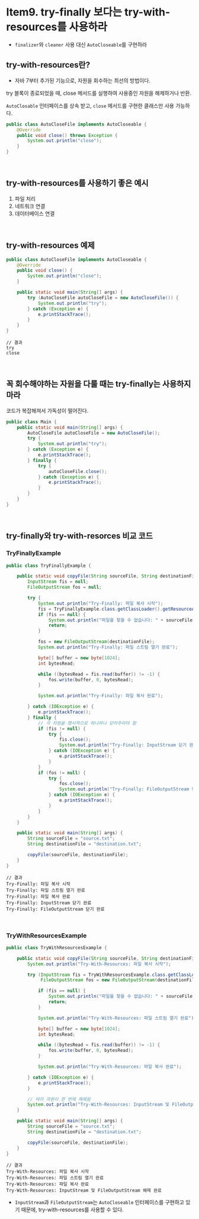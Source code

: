 # Item9. try-finally 보다는 try-with-resources를 사용하라

- `finalizer`와 `cleaner` 사용 대신 `AutoCloseable`를 구현하라

## try-with-resources란?

- 자바 7부터 추가된 기능으로, 자원을 회수하는 최선의 방법이다.

try 블록이 종료되었을 때, close 메서드를 실행하여 사용중인 자원을 해제하거나 반환.

`AutoClosable` 인터페이스를 상속 받고, `close` 메서드를 구현한 클래스만 사용 가능하다.

```java
public class AutoCloseFile implements AutoCloseable {
    @Override
    public void close() throws Exception {
        System.out.println("close");
    }
}
```

<br>

## try-with-resources를 사용하기 좋은 예시

1. 파일 처리
2. 네트워크 연결
3. 데이터베이스 연결

<br>

## try-with-resources 예제

```java
public class AutoCloseFile implements AutoCloseable {
    @Override
    public void close() {
        System.out.println("close");
    }

    public static void main(String[] args) {
        try (AutoCloseFile autoCloseFile = new AutoCloseFile()) {
            System.out.println("try");
        } catch (Exception e) {
            e.printStackTrace();
        }
    }
}
```

```
// 결과
try
close
```

<br>

## 꼭 회수해야하는 자원을 다룰 때는 try-finally는 사용하지 마라

코드가 복잡해져서 가독성이 떨어진다.

```java
public class Main {
    public static void main(String[] args) {
        AutoCloseFile autoCloseFile = new AutoCloseFile();
        try {
            System.out.println("try");
        } catch (Exception e) {
            e.printStackTrace();
        } finally {
            try {
                autoCloseFile.close();
            } catch (Exception e) {
                e.printStackTrace();
            }
        }
    }
}
```

<br>

## try-finally와 try-with-resorces 비교 코드

### TryFinallyExample

```java
public class TryFinallyExample {

    public static void copyFile(String sourceFile, String destinationFile) {
        InputStream fis = null;
        FileOutputStream fos = null;

        try {
            System.out.println("Try-Finally: 파일 복사 시작");
            fis = TryFinallyExample.class.getClassLoader().getResourceAsStream(sourceFile);
            if (fis == null) {
                System.out.println("파일을 찾을 수 없습니다: " + sourceFile);
                return;
            }

            fos = new FileOutputStream(destinationFile);
            System.out.println("Try-Finally: 파일 스트림 열기 완료");

            byte[] buffer = new byte[1024];
            int bytesRead;

            while ((bytesRead = fis.read(buffer)) != -1) {
                fos.write(buffer, 0, bytesRead);
            }

            System.out.println("Try-Finally: 파일 복사 완료");

        } catch (IOException e) {
            e.printStackTrace();
        } finally {
            // 각 자원을 명시적으로 하나하나 닫아주어야 함
            if (fis != null) {
                try {
                    fis.close();
                    System.out.println("Try-Finally: InputStream 닫기 완료");
                } catch (IOException e) {
                    e.printStackTrace();
                }
            }
            if (fos != null) {
                try {
                    fos.close();
                    System.out.println("Try-Finally: FileOutputStream 닫기 완료");
                } catch (IOException e) {
                    e.printStackTrace();
                }
            }
        }
    }

    public static void main(String[] args) {
        String sourceFile = "source.txt";
        String destinationFile = "destination.txt";

        copyFile(sourceFile, destinationFile);
    }
}
```

```
// 결과
Try-Finally: 파일 복사 시작
Try-Finally: 파일 스트림 열기 완료
Try-Finally: 파일 복사 완료
Try-Finally: InputStream 닫기 완료
Try-Finally: FileOutputStream 닫기 완료
```

<br>

### TryWithResourcesExample

```java
public class TryWithResourcesExample {

    public static void copyFile(String sourceFile, String destinationFile) {
        System.out.println("Try-With-Resources: 파일 복사 시작");

        try (InputStream fis = TryWithResourcesExample.class.getClassLoader().getResourceAsStream(sourceFile);
             FileOutputStream fos = new FileOutputStream(destinationFile)) {

            if (fis == null) {
                System.out.println("파일을 찾을 수 없습니다: " + sourceFile);
                return;
            }

            System.out.println("Try-With-Resources: 파일 스트림 열기 완료");

            byte[] buffer = new byte[1024];
            int bytesRead;

            while ((bytesRead = fis.read(buffer)) != -1) {
                fos.write(buffer, 0, bytesRead);
            }

            System.out.println("Try-With-Resources: 파일 복사 완료");

        } catch (IOException e) {
            e.printStackTrace();
        }

        // 여러 자원이 한 번에 해제됨
        System.out.println("Try-With-Resources: InputStream 및 FileOutputStream 해제 완료");
    }

    public static void main(String[] args) {
        String sourceFile = "source.txt";
        String destinationFile = "destination.txt";

        copyFile(sourceFile, destinationFile);
    }
}
```

```
// 결과
Try-With-Resources: 파일 복사 시작
Try-With-Resources: 파일 스트림 열기 완료
Try-With-Resources: 파일 복사 완료
Try-With-Resources: InputStream 및 FileOutputStream 해제 완료
```

- `InputStream`과 `FileOutputStream`는 `AutoCloseable` 인터페이스를 구현하고 있기 때문에, try-with-resources를 사용할 수 있다.
